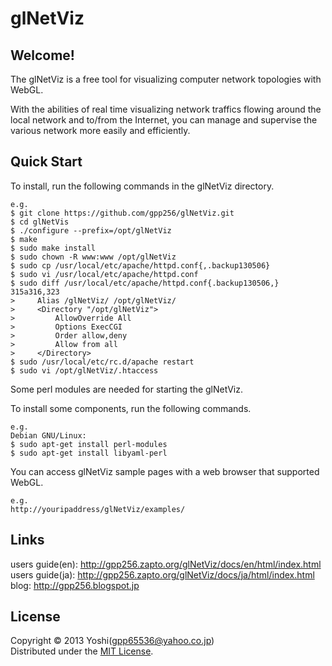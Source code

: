 glNetViz
========

Welcome!
----------

The glNetViz is a free tool for visualizing computer network topologies with WebGL.

With the abilities of real time visualizing network traffics flowing around the local network and to/from the Internet, you can manage and supervise the various network more easily and efficiently.

Quick Start
------------

To install, run the following commands in the glNetViz directory.

    e.g.
    $ git clone https://github.com/gpp256/glNetViz.git
    $ cd glNetVis
    $ ./configure --prefix=/opt/glNetViz
    $ make
    $ sudo make install
    $ sudo chown -R www:www /opt/glNetViz
    $ sudo cp /usr/local/etc/apache/httpd.conf{,.backup130506}
    $ sudo vi /usr/local/etc/apache/httpd.conf
    $ sudo diff /usr/local/etc/apache/httpd.conf{.backup130506,}
    315a316,323
    >     Alias /glNetViz/ /opt/glNetViz/
    >     <Directory "/opt/glNetViz">
    >         AllowOverride All
    >         Options ExecCGI
    >         Order allow,deny
    >         Allow from all
    >     </Directory>
    $ sudo /usr/local/etc/rc.d/apache restart
    $ sudo vi /opt/glNetViz/.htaccess

Some perl modules are needed for starting the glNetViz. 

To install some components, run the following commands.

    e.g.
    Debian GNU/Linux:
    $ sudo apt-get install perl-modules
    $ sudo apt-get install libyaml-perl

You can access glNetViz sample pages with a web browser that supported WebGL.

    e.g.
    http://youripaddress/glNetViz/examples/


Links
--------

users guide(en): http://gpp256.zapto.org/glNetViz/docs/en/html/index.html  
users guide(ja): http://gpp256.zapto.org/glNetViz/docs/ja/html/index.html  
blog: http://gpp256.blogspot.jp  

License
----------
Copyright &copy; 2013 Yoshi(gpp65536@yahoo.co.jp)  
Distributed under the [MIT License][mit].  

[MIT]: http://www.opensource.org/licenses/mit-license.php
